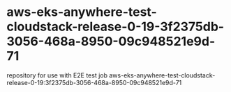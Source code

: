 # aws-eks-anywhere-test-cloudstack-release-0-19-3f2375db-3056-468a-8950-09c948521e9d-71
repository for use with E2E test job aws-eks-anywhere-test-cloudstack-release-0-19:3f2375db-3056-468a-8950-09c948521e9d-71
